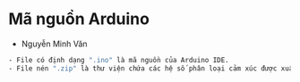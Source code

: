 # Mã nguồn Arduino
- Nguyễn Minh Văn

``` sh
- File có định dạng ".ino" là mã nguồn của Arduino IDE.
- File nén ".zip" là thư viện chứa các hệ số phân loại cảm xúc được xuất ra từ Edge Impulse.
```
  
